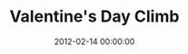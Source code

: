 ---
layout: post
date:   2012-02-14 00:00:00
title: Valentine's Day Climb
categories: fun
picture: /assets/fun/monadnock.jpg
summary: February 14, 2012</br>Valentine's Day summit of Mount Monadnock in Jaffrey, NH
---